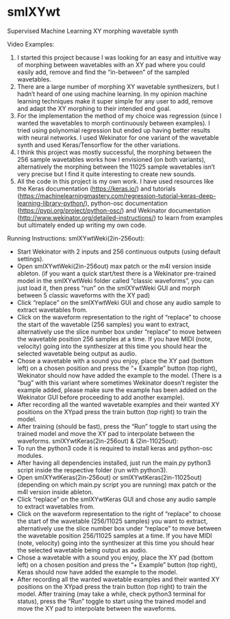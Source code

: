 # smlXYwt
Supervised Machine Learning XY morphing wavetable synth

Video Examples:

1. I started this project because I was looking for an easy and intuitive way of morphing between wavetables with an XY pad where you could easily add, remove and find the “in-between” of the sampled wavetables.  
2. There are a large number of morphing XY wavetable synthesizers, but I hadn’t heard of one using machine learning. In my opinion machine learning techniques make it super simple for any user to add, remove and adapt the XY morphing to their intended end goal. 
3. For the implementation the method of my choice was regression (since I wanted the wavetables to morph continuously between examples). I tried using polynomial regression but ended up having better results with neural networks. I used Wekinator for one variant of the wavetable synth and used Keras/Tensorflow for the other variations. 
4. I think this project was mostly successful, the morphing between the 256 sample wavetables works how I envisioned (on both variants), alternatively the morphing between the 11025 sample wavetables isn’t very precise but I find it quite interesting to create new sounds. 
5. All the code in this project is my own work. I have used resources like the Keras documentation (https://keras.io/) and tutorials (https://machinelearningmastery.com/regression-tutorial-keras-deep-learning-library-python/), python-osc documentation (https://pypi.org/project/python-osc/) and Wekinator documentation (http://www.wekinator.org/detailed-instructions/) to learn from examples but ultimately ended up writing my own code. 
 
Running Instructions: 
smlXYwtWeki(2in-256out):  
- Start Wekinator with 2 inputs and 256 continuous outputs (using default settings). 
- Open smlXYwtWeki(2in-256out) max patch or the m4l version inside ableton. 
(if you want a quick start/test there is a Wekinator pre-trained model in the smlXYwtWeki folder called “classic waveforms”, you can just load it, then press “run” on the smlXYwtWeki GUI and morph between 5 classic waveforms with the XY pad) 
- Click “replace” on the smlXYwtWeki GUI and chose any audio sample to extract wavetables from. 
- Click on the waveform representation to the right of “replace” to choose the start of the wavetable (256 samples) you want to extract, alternatively use the slice number box under “replace” to move between the wavetable position 256 samples at a time. If you have MIDI (note, velocity) going into the synthesizer at this time you should hear the selected wavetable being output as audio. 
- Chose a wavetable with a sound you enjoy, place the XY pad (bottom left) on a chosen position and press the “+ Example” button (top right), Wekinator should now have added the example to the model. (There is a “bug” with this variant where sometimes Wekinator doesn’t register the example added, please make sure the example has been added on the Wekinator GUI before proceeding to add another example). 
- After recording all the wanted wavetable examples and their wanted XY positions on the XYpad press the train button (top right) to train the model. 
- After training (should be fast), press the “Run” toggle to start using the trained model and move the XY pad to interpolate between the waveforms. 
smlXYwtKeras(2in-256out) & (2in-11025out): 
- To run the python3 code it is required to install keras and python-osc modules. 
- After having all dependencies installed, just run the main.py python3 script inside the respective folder (run with python3). 
- Open smlXYwtKeras(2in-256out) or smlXYwtKeras(2in-11025out) (depending on which main.py script you are running) max patch or the m4l version inside ableton. 
- Click “replace” on the smlXYwtKeras GUI and chose any audio sample to extract wavetables from. 
- Click on the waveform representation to the right of “replace” to choose the start of the wavetable (256/11025 samples) you want to extract, alternatively use the slice number box under “replace” to move between the wavetable position 256/11025 samples at a time. If you have MIDI (note, velocity) going into the synthesizer at this time you should hear the selected wavetable being output as audio. 
- Chose a wavetable with a sound you enjoy, place the XY pad (bottom left) on a chosen position and press the “+ Example” button (top right), Keras should now have added the example to the model.  
- After recording all the wanted wavetable examples and their wanted XY positions on the XYpad press the train button (top right) to train the model. 
After training (may take a while, check python3 terminal for status), press the “Run” toggle to start using the trained model and move the XY pad to interpolate between the waveforms.  
